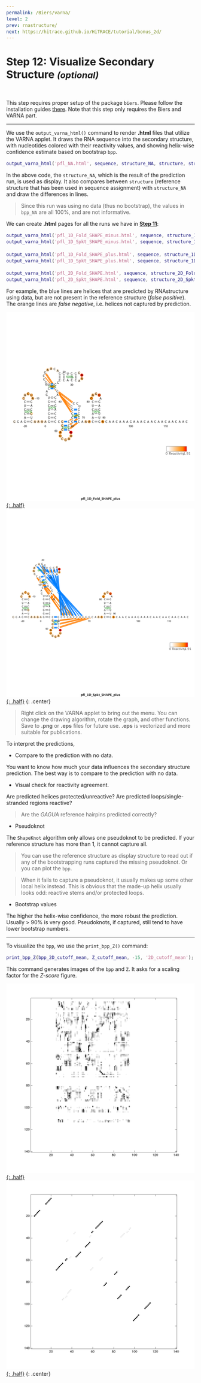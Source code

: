```yaml
---
permalink: /Biers/varna/
level: 2
prev: rnastructure/
next: https://hitrace.github.io/HiTRACE/tutorial/bonus_2d/
---
```


# Step 12: Visualize Secondary Structure _<small>(optional)</small>_

<br/>

This step requires proper setup of the package `biers`. Please follow the installation guides [there](/Biers/install). Note that this step only requires the Biers and VARNA part.

<hr/>

We use the `output_varna_html()` command to render **.html** files that utilize the VARNA applet. It draws the RNA sequence into the secondary structure, with nucleotides colored with their reactivity values, and showing helix-wise confidence estimate based on bootstrap `bpp`.

```matlab
output_varna_html('pfl_NA.html', sequence, structure_NA, structure, structure_NA, offset, [], [], [], bpp_NA);
```

In the above code, the `structure_NA`, which is the result of the prediction run, is used as display. It also compares between `structure` (reference structure that has been used in sequence assignment) with `structure_NA` and draw the differences in lines. 

> Since this run was using no data (thus no bootstrap), the values in `bpp_NA` are all 100%, and are not informative.

We can create **.html** pages for all the runs we have in [**Step 11**](../rnastructure/):

```matlab
output_varna_html('pfl_1D_Fold_SHAPE_minus.html', sequence, structure_1D_Fold_SHAPE_minus, structure, structure_1D_Fold_SHAPE_minus, offset, [], [], [d_SHAPE_minus; zeros(20, 1)], bpp_1D_Fold_SHAPE_minus);
output_varna_html('pfl_1D_Spkt_SHAPE_minus.html', sequence, structure_1D_Spkt_SHAPE_minus, structure, structure_1D_Spkt_SHAPE_minus, offset, [], [], [d_SHAPE_minus; zeros(20, 1)], bpp_1D_Spkt_SHAPE_minus);

output_varna_html('pfl_1D_Fold_SHAPE_plus.html', sequence, structure_1D_Fold_SHAPE_plus, structure, structure_1D_Fold_SHAPE_plus, offset, [], [], [d_SHAPE_plus; zeros(20, 1)], bpp_1D_Fold_SHAPE_plus);
output_varna_html('pfl_1D_Spkt_SHAPE_plus.html', sequence, structure_1D_Spkt_SHAPE_plus, structure, structure_1D_Spkt_SHAPE_plus, offset, [], [], [d_SHAPE_plus; zeros(20, 1)], bpp_1D_Spkt_SHAPE_plus);

output_varna_html('pfl_2D_Fold_SHAPE.html', sequence, structure_2D_Fold_SHAPE, structure, structure_2D_Fold_SHAPE, offset, [], [], [], bpp_2D_Fold_SHAPE);
output_varna_html('pfl_2D_Spkt_SHAPE.html', sequence, structure_2D_Spkt_SHAPE, structure, structure_2D_Spkt_SHAPE, offset, [], [], [], bpp_2D_Spkt_SHAPE);
```

For example, the blue lines are helices that are predicted by RNAstructure using data, but are not present in the reference structure (_false positive_). The orange lines are _false negative_, i.e. helices not captured by prediction.

[![output_varna_html Figure Fold SHAPE 1D plus](/biers/res/pfl_1D_pred_Fold_SHAPE_plus.png "output_varna_html Figure Fold SHAPE 1D plus"){: .half}](/biers/res/pfl_1D_pred_Fold_SHAPE_plus.png)
[![output_varna_html Figure ShapeKnot SHAPE 1D plus](/biers/res/pfl_1D_pred_Spkt_SHAPE_plus.png "output_varna_html Figure ShapeKnot SHAPE 1D plus"){: .half}](/biers/res/pfl_1D_pred_Spkt_SHAPE_plus.png)
{: .center}

> Right click on the VARNA applet to bring out the menu. You can change the drawing algorithm, rotate the graph, and other functions. Save to **.png** or **.eps** files for future use. **.eps** is vectorized and more suitable for publications.

To interpret the predictions,

* Compare to the prediction with no data.

You want to know how much your data influences the secondary structure prediction. The best way is to compare to the prediction with no data.

* Visual check for reactivity agreement.

Are predicted helices protected/unreactive? Are predicted loops/single-stranded regions reactive? 

> Are the _GAGUA_ reference hairpins predicted correctly?

* Pseudoknot

The `ShapeKnot` algorithm only allows one pseudoknot to be predicted. If your reference structure has more than 1, it cannot capture all. 

> You can use the reference structure as display structure to read out if any of the bootstrapping runs captured the missing pseudoknot. Or you can plot the `bpp`.

> When it fails to capture a pseudoknot, it usually makes up some other local helix instead. This is obvious that the made-up helix usually looks odd: reactive stems and/or protected loops.

* Bootstrap values

The higher the helix-wise confidence, the more robust the prediction. Usually > 90% is very good. Pseudoknots, if captured, still tend to have lower bootstrap numbers.

<hr/>

To visualize the `bpp`, we use the `print_bpp_Z()` command:

```matlab
print_bpp_Z(bpp_2D_cutoff_mean, Z_cutoff_mean, -15, '2D_cutoff_mean');
```

This command generates images of the `bpp` and `Z`. It asks for a scaling factor for the _Z-score_ figure. 

[![print_bpp_Z Figure 2D Z](/biers/res/pfl_2D_pred_Z_2D_cutoff_mean.png "print_bpp_Z Figure 2D Z"){: .half}](/biers/res/pfl_2D_pred_Z_2D_cutoff_mean.png)
[![print_bpp_Z Figure 2D bpp](/biers/res/pfl_2D_pred_bpp_2D_cutoff_mean.png "print_bpp_Z Figure 2D bpp"){: .half}](/biers/res/pfl_2D_pred_bpp_2D_cutoff_mean.png)
{: .center}
